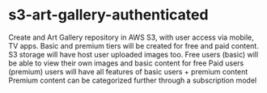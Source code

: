 # s3-art-gallery-authenticated
Create and Art Gallery repository in AWS S3, with user access via mobile, TV apps. 
Basic and premium tiers will be created for free and paid content.
S3 storage will have host user uploaded images too.
Free users (basic) will be able to view their own images and basic content for free
Paid users (premium) users will have all features of basic users + premium content
Premium content can be categorized further through a subscription model

